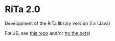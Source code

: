 # RiTa 2.0
Development of the RiTa library version 2.x (Java)

For JS, see [this repo](https://github.com/dhowe/rita2js) and/or [try the beta](https://github.com/dhowe/rita2js#installation)!
